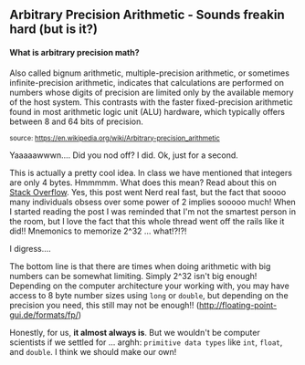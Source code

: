 ## Arbitrary Precision Arithmetic - Sounds freakin hard (but is it?)

#### What is arbitrary precision math? 

Also called bignum arithmetic, multiple-precision arithmetic, or sometimes infinite-precision arithmetic, indicates that calculations are performed on numbers whose digits of precision are limited only by the available memory of the host system. This contrasts with the faster fixed-precision arithmetic found in most arithmetic logic unit (ALU) hardware, which typically offers between 8 and 64 bits of precision.

<sup>source: https://en.wikipedia.org/wiki/Arbitrary-precision_arithmetic </sup>

Yaaaaawwwn....  Did you nod off? I did. Ok, just for a second. 

This is actually a pretty cool idea. In class we have mentioned that integers are only 4 bytes. Hmmmmm. What does this mean? Read about this on [Stack Overflow](https://stackoverflow.com/questions/94591/what-is-the-maximum-value-for-an-int32). Yes, this post went Nerd real fast, but the fact that soooo many individuals obsess over some power of 2 implies sooooo much! When I started reading the post I was reminded that I'm not the smartest person in the room, but I love the fact that this whole thread went off the rails like it did!! Mnemonics to memorize 2^32 ... what!?!?! 

I digress....

The bottom line is that there are times when doing arithmetic with big numbers can be somewhat limiting. Simply 2^32 isn't big enough! Depending on the computer architecture your working with, you may have access to 8 byte number sizes using `long` or `double`, but depending on the precision you need, this still may not be enough!! (http://floating-point-gui.de/formats/fp/) 

Honestly, for us, **it almost always is**. But we wouldn't be computer scientists if we settled for ... arghh: `primitive data types` like `int`, `float`, and `double`. I think we should make our own!







